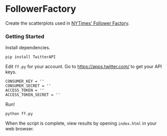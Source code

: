 # FollowerFactory
Create the scatterplots used in [NYTimes' Follower Factory](https://www.nytimes.com/interactive/2018/01/27/technology/social-media-bots.html).

### Getting Started
Install dependencies. 
```
pip install TwitterAPI
```

Edit `ff.py` for your account. Go to https://apps.twitter.com/ to get your API keys.

```
CONSUMER_KEY = ''
CONSUMER_SECRET = ''
ACCESS_TOKEN = ''
ACCESS_TOKEN_SECRET = ''
```

Run!
```
python ff.py
```

When the script is complete, view results by opening `index.html` in your web browser.
